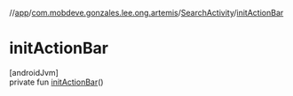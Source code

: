 //[app](../../../index.md)/[com.mobdeve.gonzales.lee.ong.artemis](../index.md)/[SearchActivity](index.md)/[initActionBar](init-action-bar.md)

# initActionBar

[androidJvm]\
private fun [initActionBar](init-action-bar.md)()
